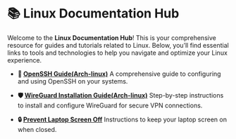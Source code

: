 # 📚 Linux Documentation Hub

Welcome to the **Linux Documentation Hub**! This is your comprehensive resource for guides and tutorials related to Linux. Below, you’ll find essential links to tools and technologies to help you navigate and optimize your Linux experience.

- **🔐 [OpenSSH Guide(Arch-linux)](https://github.com/xrito-o/Documentations/blob/main/linux/openssh.md)**
A comprehensive guide to configuring and using OpenSSH on your systems.

- **🛡️ [WireGuard Installation Guide(Arch-linux)](https://github.com/xrito-o/Documentations/blob/main/linux/wireguard_installation_guide.md)**
Step-by-step instructions to install and configure WireGuard for secure VPN connections.

- **🔒 [Prevent Laptop Screen Off](https://github.com/xrito-o/Documentations/blob/main/linux/prevent_laptop_screen_off.md)**
Instructions to keep your laptop screen on when closed.

